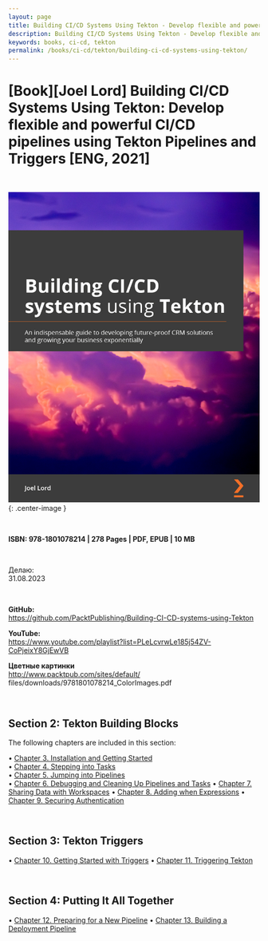 ```yaml
---
layout: page
title: Building CI/CD Systems Using Tekton - Develop flexible and powerful CI/CD pipelines using Tekton Pipelines and Triggers
description: Building CI/CD Systems Using Tekton - Develop flexible and powerful CI/CD pipelines using Tekton Pipelines and Triggers
keywords: books, ci-cd, tekton
permalink: /books/ci-cd/tekton/building-ci-cd-systems-using-tekton/
---
```


# [Book][Joel Lord] Building CI/CD Systems Using Tekton: Develop flexible and powerful CI/CD pipelines using Tekton Pipelines and Triggers [ENG, 2021]

<br/>

![Building CI/CD Systems Using Tekton](/img/books/covers/building-ci-cd-systems-using-tekton.jpg 'Building CI/CD Systems Using Tekton'){: .center-image }

<br/>

<strong>ISBN: 978-1801078214 | 278 Pages | PDF, EPUB | 10 MB</strong>

<br/>

Делаю:  
31.08.2023

<br/>

**GitHub:**  
https://github.com/PacktPublishing/Building-CI-CD-systems-using-Tekton

**YouTube:**  
https://www.youtube.com/playlist?list=PLeLcvrwLe185j54ZV-CoPjeixY8GjEwVB

**Цветные картинки**  
http://www.packtpub.com/sites/default/
files/downloads/9781801078214_ColorImages.pdf

<br/>

## Section 2: Tekton Building Blocks

The following chapters are included in this section:

• [Chapter 3. Installation and Getting Started](/books/ci-cd/tekton/building-ci-cd-systems-using-tekton/installation-and-getting-started/)  
• [Chapter 4. Stepping into Tasks](/books/ci-cd/tekton/building-ci-cd-systems-using-tekton/stepping-into-tasks/)  
• [Chapter 5. Jumping into Pipelines](/books/ci-cd/tekton/building-ci-cd-systems-using-tekton/jumping-into-pipelines/)  
• [Chapter 6. Debugging and Cleaning Up Pipelines and Tasks](/books/ci-cd/tekton/building-ci-cd-systems-using-tekton/jumping-into-pipelines/)
• [Chapter 7. Sharing Data with Workspaces](/books/ci-cd/tekton/building-ci-cd-systems-using-tekton/sharing-data-with-workspaces/)
• [Chapter 8. Adding when Expressions](/books/ci-cd/tekton/building-ci-cd-systems-using-tekton/adding-when-expressions/)
• [Chapter 9. Securing Authentication](/books/ci-cd/tekton/building-ci-cd-systems-using-tekton/securing-authentication/)

<br/>

## Section 3: Tekton Triggers

• [Chapter 10. Getting Started with Triggers](/books/ci-cd/tekton/building-ci-cd-systems-using-tekton/securing-authentication/)
• [Chapter 11. Triggering Tekton](/books/ci-cd/tekton/building-ci-cd-systems-using-tekton/triggering-tekton/)

<br/>

## Section 4: Putting It All Together

• [Chapter 12. Preparing for a New Pipeline](/books/ci-cd/tekton/building-ci-cd-systems-using-tekton/preparing-for-a-new-pipeline/)
• [Chapter 13. Building a Deployment Pipeline](/books/ci-cd/tekton/building-ci-cd-systems-using-tekton/building-a-deployment-pipeline/)
